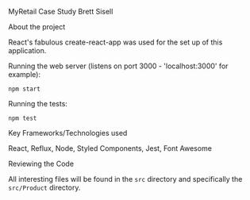 MyRetail Case Study
Brett Sisell


About the project

React's fabulous create-react-app was used for the set up of this application.

Running the web server (listens on port 3000 - 'localhost:3000' for example):
	
	npm start

Running the tests:

	npm test


Key Frameworks/Technologies used

React, Reflux, Node, Styled Components, Jest, Font Awesome


Reviewing the Code

All interesting files will be found in the `src` directory and specifically the `src/Product` directory.


